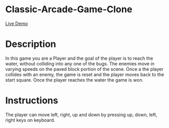 # Classic-Arcade-Game-Clone
[Live Demo](https://htmlpreview.github.io/?https://github.com/akashhardia/Classic-Arcade-Game-Clone/blob/master/index.html)

# Description
In this game you are a Player and the goal of the player is to reach the water, without colliding into any one of the bugs. The enemies move in varying speeds on the paved block portion of the scene. Once a the player collides with an enemy, the game is reset and the player moves back to the start square. Once the player reaches the water the game is won.

# Instructions
The player can move left, right, up and down by pressing up, down, left, right keys on keyboard.

